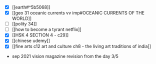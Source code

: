 - [x] [[earth#^5b5068]]
- [x] [[geo 31 oceanic currents vv imp#OCEANIC CURRENTS OF THE WORLD]]
- [ ] [[polity 34]]
- [ ] [[how to become a tyrant netflix]]
- [x] [[HSK 4 SECTION 4 - c29]]
- [x] [[chinese udemy]]
- [x] [[fine arts c12 art and culture ch8 - the living art traditions of india]]

- sep 2021 vision magazine revision from the day 3/5